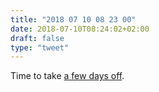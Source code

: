 ```yaml
---
title: "2018 07 10 08 23 00"
date: 2018-07-10T08:24:02+02:00
draft: false
type: "tweet"
---
```

Time to take [a few days off](https://www.courseulles-sur-mer.com).
